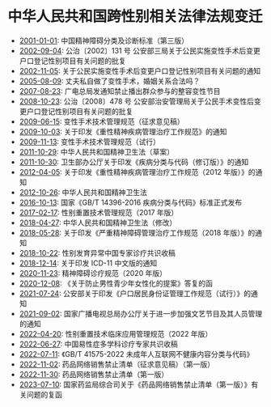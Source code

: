 # 中华人民共和国跨性别相关法律法规变迁

- [2001-01-01][]: 中国精神障碍分类及诊断标准（第三版）
- [2002-09-04][]: 公治〔2002〕131 号 公安部三局关于公民实施变性手术后变更户口登记性别项目有关问题的批复
- [2002-11-05][]: 关于公民实施变性手术后变更户口登记性别项目有关问题的通知
- [2005-08-09][]: 丈夫私自做了变性手术，婚姻关系合法吗？
- [2007-08-23][]: 广电总局发通知禁止播出群众参与的整容变性节目
- [2008-10-23][]: 公治〔2008〕478 号 公安部治安管理局关于公民手术变性后变更户口登记性别项目有关问题的批复
- [2009-06-15][]: 变性手术技术管理规范（征求意见稿）
- [2009-10-03][]: 关于印发《重性精神疾病管理治疗工作规范》的通知
- [2009-11-13][]: 变性手术技术管理规范（试行）
- [2011-10-29][]: 中华人民共和国精神卫生法（草案）
- [2011-10-30][]: 卫生部办公厅关于印发《疾病分类与代码（修订版）》的通知
- [2012-04-05][]: 关于印发《重性精神疾病管理治疗工作规范（2012 年版）》的通知
- [2012-10-26][]: 中华人民共和国精神卫生法
- [2016-10-13][]: 国家《GB/T 14396-2016 疾病分类与代码》标准正式发布
- [2017-02-17][]: 性别重置技术管理规范（2017 年版）
- [2018-04-27][]: 中华人民共和国精神卫生法（修改）
- [2018-05-28][]: 关于印发《严重精神障碍管理治疗工作规范（2018 年版）》的通知
- [2018-10-22][]: 性别发育异常中国专家诊疗共识收稿
- [2018-12-14][]: 关于印发 ICD-11 中文版的通知
- [2020-11-23][]: 精神障碍诊疗规范（2020 年版）
- [2020-12-08][]: 《关于防止男性青少年女性化的提案》答复的函
- [2021-07-24][]: 公安部关于印发《户口居民身份证管理工作规范（试行）》的通知
- [2021-09-02][]: 国家广播电视总局办公厅关于进一步加强文艺节目及其人员管理的通知
- [2022-04-20][]: 性别重置技术临床应用管理规范（2022 年版）
- [2022-06-27][]: 中国易性症多学科诊疗专家共识收稿
- [2022-07-11][]: 《GB/T 41575-2022 未成年人互联网不健康内容分类与代码》
- [2022-11-02][]: 药品网络销售禁止清单（征求意见稿）（第一版）
- [2022-11-30][]: 药品网络销售禁止清单（第一版）
- [2023-07-10][]: 国家药监局综合司关于《药品网络销售禁止清单（第一版）》有关问题的复函

[2001-01-01]: https://github.com/mtf-wiki/legal-spec/commit/2001-01-01
[2002-09-04]: https://github.com/mtf-wiki/legal-spec/commit/2002-09-04
[2002-11-05]: https://github.com/mtf-wiki/legal-spec/commit/2002-11-05
[2005-08-09]: https://github.com/mtf-wiki/legal-spec/commit/2005-08-09
[2007-08-23]: https://github.com/mtf-wiki/legal-spec/commit/2007-08-23
[2008-10-23]: https://github.com/mtf-wiki/legal-spec/commit/2008-10-23
[2009-06-15]: https://github.com/mtf-wiki/legal-spec/commit/2009-06-15
[2009-10-03]: https://github.com/mtf-wiki/legal-spec/commit/2009-10-03
[2009-11-13]: https://github.com/mtf-wiki/legal-spec/commit/2009-11-13
[2011-10-29]: https://github.com/mtf-wiki/legal-spec/commit/2011-10-29
[2011-10-30]: https://github.com/mtf-wiki/legal-spec/commit/2011-10-30
[2012-04-05]: https://github.com/mtf-wiki/legal-spec/commit/2012-04-05
[2012-10-26]: https://github.com/mtf-wiki/legal-spec/commit/2012-10-26
[2016-10-13]: https://github.com/mtf-wiki/legal-spec/commit/2016-10-13
[2017-02-17]: https://github.com/mtf-wiki/legal-spec/commit/2017-02-17
[2018-04-27]: https://github.com/mtf-wiki/legal-spec/commit/2018-04-27
[2018-05-28]: https://github.com/mtf-wiki/legal-spec/commit/2018-05-28
[2018-10-22]: https://github.com/mtf-wiki/legal-spec/commit/2018-10-22
[2018-12-14]: https://github.com/mtf-wiki/legal-spec/commit/2018-12-14
[2020-11-23]: https://github.com/mtf-wiki/legal-spec/commit/2020-11-23
[2020-12-08]: https://github.com/mtf-wiki/legal-spec/commit/2020-12-08
[2021-07-24]: https://github.com/mtf-wiki/legal-spec/commit/2021-07-24
[2021-09-02]: https://github.com/mtf-wiki/legal-spec/commit/2021-09-02
[2022-04-20]: https://github.com/mtf-wiki/legal-spec/commit/2022-04-20
[2022-06-27]: https://github.com/mtf-wiki/legal-spec/commit/2022-06-27
[2022-07-11]: https://github.com/mtf-wiki/legal-spec/commit/2022-07-11
[2022-11-02]: https://github.com/mtf-wiki/legal-spec/commit/2022-11-02
[2022-11-30]: https://github.com/mtf-wiki/legal-spec/commit/2022-11-30
[2023-07-10]: https://github.com/mtf-wiki/legal-spec/commit/2023-07-10
